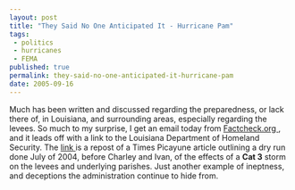 ```yaml
---
layout: post
title: "They Said No One Anticipated It - Hurricane Pam"
tags:
 - politics
 - hurricanes
 - FEMA
published: true
permalink: they-said-no-one-anticipated-it-hurricane-pam
date: 2005-09-16
---
```


Much has been written and discussed regarding the preparedness, or lack there of, in Louisiana, and surrounding areas, especially regarding the levees.  So much to my surprise, I get an email today from <a href="http://www.factcheck.org"> Factcheck.org </a>, and it leads off with a link to the Louisiana Department of Homeland Security.  The <a href="http://www.ohsep.louisiana.gov/newsrelated/incaseofemrgencyexercise.htm">link </a> is a repost of a Times Picayune article outlining a dry run done July of 2004, before Charley and Ivan, of the effects of a <strong>Cat 3</strong> storm on the levees and underlying parishes.  Just another example of ineptness, and deceptions the administration continue to hide from.
